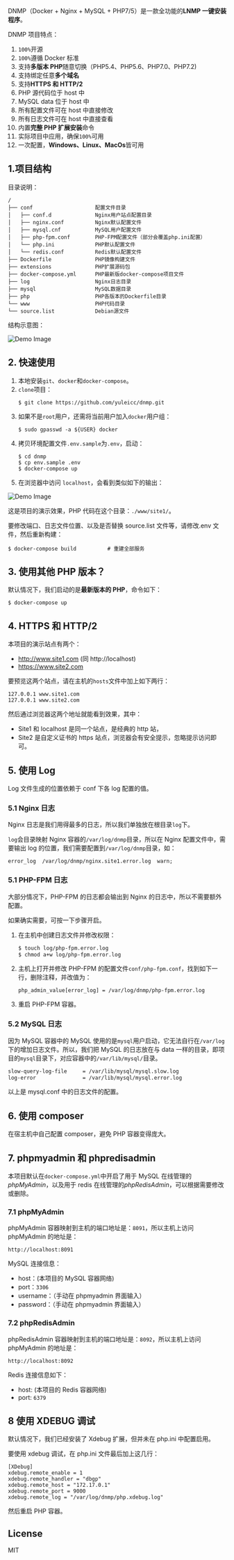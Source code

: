 DNMP（Docker + Nginx + MySQL + PHP7/5）是一款全功能的**LNMP 一键安装程序**。

DNMP 项目特点：

1. `100%`开源
2. `100%`遵循 Docker 标准
3. 支持**多版本 PHP**随意切换（PHP5.4、PHP5.6、PHP7.0、PHP7.2)
4. 支持绑定任意**多个域名**
5. 支持**HTTPS 和 HTTP/2**
6. PHP 源代码位于 host 中
7. MySQL data 位于 host 中
8. 所有配置文件可在 host 中直接修改
9. 所有日志文件可在 host 中直接查看
10. 内置**完整 PHP 扩展安装**命令
11. 实际项目中应用，确保`100%`可用
12. 一次配置，**Windows、Linux、MacOs**皆可用

## 1.项目结构

目录说明：

```
/
├── conf                    配置文件目录
│   ├── conf.d              Nginx用户站点配置目录
│   ├── nginx.conf          Nginx默认配置文件
│   ├── mysql.cnf           MySQL用户配置文件
│   ├── php-fpm.conf        PHP-FPM配置文件（部分会覆盖php.ini配置）
│   └── php.ini             PHP默认配置文件
│   └── redis.conf          Redis默认配置文件
├── Dockerfile              PHP镜像构建文件
├── extensions              PHP扩展源码包
├── docker-compose.yml      PHP最新版docker-compose项目文件
├── log                     Nginx日志目录
├── mysql                   MySQL数据目录
├── php                     PHP各版本的Dockerfile目录
└── www                     PHP代码目录
└── source.list             Debian源文件
```

结构示意图：

![Demo Image](./dnmp.png)

## 2. 快速使用

1. 本地安装`git`、`docker`和`docker-compose`。
2. `clone`项目：
   ```
   $ git clone https://github.com/yuleicc/dnmp.git
   ```
3. 如果不是`root`用户，还需将当前用户加入`docker`用户组：
   ```
   $ sudo gpasswd -a ${USER} docker
   ```
4. 拷贝环境配置文件`.env.sample`为`.env`，启动：
   ```
   $ cd dnmp
   $ cp env.sample .env
   $ docker-compose up
   ```
5. 在浏览器中访问 `localhost`，会看到类似如下的输出：

![Demo Image](./snapshot.png)

这是项目的演示效果，PHP 代码在这个目录：`./www/site1/`。

要修改端口、日志文件位置、以及是否替换 source.list 文件等，请修改.env 文件，然后重新构建：

```
$ docker-compose build          # 重建全部服务
```

## 3. 使用其他 PHP 版本？

默认情况下，我们启动的是**最新版本的 PHP**，命令如下：

```
$ docker-compose up
```

## 4. HTTPS 和 HTTP/2

本项目的演示站点有两个：

- http://www.site1.com (同 http://localhost)
- https://www.site2.com

要预览这两个站点，请在主机的`hosts`文件中加上如下两行：

```
127.0.0.1 www.site1.com
127.0.0.1 www.site2.com
```

然后通过浏览器这两个地址就能看到效果，其中：

- Site1 和 localhost 是同一个站点，是经典的 http 站，
- Site2 是自定义证书的 https 站点，浏览器会有安全提示，忽略提示访问即可。

## 5. 使用 Log

Log 文件生成的位置依赖于 conf 下各 log 配置的值。

### 5.1 Nginx 日志

Nginx 日志是我们用得最多的日志，所以我们单独放在根目录`log`下。

`log`会目录映射 Nginx 容器的`/var/log/dnmp`目录，所以在 Nginx 配置文件中，需要输出 log 的位置，我们需要配置到`/var/log/dnmp`目录，如：

```
error_log  /var/log/dnmp/nginx.site1.error.log  warn;
```

### 5.1 PHP-FPM 日志

大部分情况下，PHP-FPM 的日志都会输出到 Nginx 的日志中，所以不需要额外配置。

如果确实需要，可按一下步骤开启。

1. 在主机中创建日志文件并修改权限：
   ```bash
   $ touch log/php-fpm.error.log
   $ chmod a+w log/php-fpm.error.log
   ```
2. 主机上打开并修改 PHP-FPM 的配置文件`conf/php-fpm.conf`，找到如下一行，删除注释，并改值为：
   ```
   php_admin_value[error_log] = /var/log/dnmp/php-fpm.error.log
   ```
3. 重启 PHP-FPM 容器。

### 5.2 MySQL 日志

因为 MySQL 容器中的 MySQL 使用的是`mysql`用户启动，它无法自行在`/var/log`下的增加日志文件。所以，我们把 MySQL 的日志放在与 data 一样的目录，即项目的`mysql`目录下，对应容器中的`/var/lib/mysql/`目录。

```bash
slow-query-log-file     = /var/lib/mysql/mysql.slow.log
log-error               = /var/lib/mysql/mysql.error.log
```

以上是 mysql.conf 中的日志文件的配置。

## 6. 使用 composer

在宿主机中自己配置 composer，避免 PHP 容器变得庞大。

## 7. phpmyadmin 和 phpredisadmin

本项目默认在`docker-compose.yml`中开启了用于 MySQL 在线管理的*phpMyAdmin*，以及用于 redis 在线管理的*phpRedisAdmin*，可以根据需要修改或删除。

### 7.1 phpMyAdmin

phpMyAdmin 容器映射到主机的端口地址是：`8091`，所以主机上访问 phpMyAdmin 的地址是：

```
http://localhost:8091
```

MySQL 连接信息：

- host：(本项目的 MySQL 容器网络)
- port：`3306`
- username：（手动在 phpmyadmin 界面输入）
- password：（手动在 phpmyadmin 界面输入）

### 7.2 phpRedisAdmin

phpRedisAdmin 容器映射到主机的端口地址是：`8092`，所以主机上访问 phpMyAdmin 的地址是：

```
http://localhost:8092
```

Redis 连接信息如下：

- host: (本项目的 Redis 容器网络)
- port: `6379`

## 8 使用 XDEBUG 调试

默认情况下，我们已经安装了 Xdebug 扩展，但并未在 php.ini 中配置启用。

要使用 xdebug 调试，在 php.ini 文件最后加上这几行：

```
[XDebug]
xdebug.remote_enable = 1
xdebug.remote_handler = "dbgp"
xdebug.remote_host = "172.17.0.1"
xdebug.remote_port = 9000
xdebug.remote_log = "/var/log/dnmp/php.xdebug.log"
```

然后重启 PHP 容器。

## License

MIT
